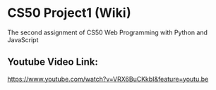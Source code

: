 # CS50 Project1 (Wiki)
The second assignment of CS50 Web Programming with Python and JavaScript

## Youtube Video Link:
https://www.youtube.com/watch?v=VRX6BuCKkbI&feature=youtu.be


